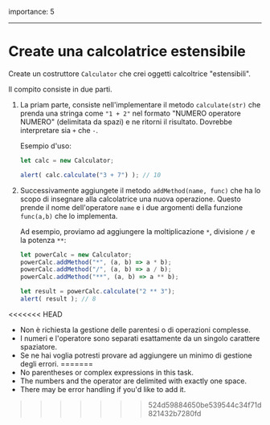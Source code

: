 importance: 5

---

# Create una calcolatrice estensibile

Create un costruttore `Calculator` che crei oggetti calcoltrice "estensibili".

Il compito consiste in due parti.

1. La priam parte, consiste nell'implementare il metodo `calculate(str)` che prenda una stringa come `"1 + 2"` nel formato "NUMERO operatore NUMERO" (delimitata da spazi) e ne ritorni il risultato. Dovrebbe interpretare sia `+` che `-`.

    Esempio d'uso:

    ```js
    let calc = new Calculator;

    alert( calc.calculate("3 + 7") ); // 10
    ```
2. Successivamente aggiungete il metodo `addMethod(name, func)` che ha lo scopo di insegnare alla calcolatrice una nuova operazione. Questo prende il nome dell'operatore `name` e i due argomenti della funzione `func(a,b)` che lo implementa.

    Ad esempio, proviamo ad aggiungere la moltiplicazione `*`, divisione `/` e la potenza `**`:

    ```js
    let powerCalc = new Calculator;
    powerCalc.addMethod("*", (a, b) => a * b);
    powerCalc.addMethod("/", (a, b) => a / b);
    powerCalc.addMethod("**", (a, b) => a ** b);

    let result = powerCalc.calculate("2 ** 3");
    alert( result ); // 8
    ```

<<<<<<< HEAD
- Non è richiesta la gestione delle parentesi o di operazioni complesse.
- I numeri e l'operatore sono separati esattamente da un singolo carattere spaziatore.
- Se ne hai voglia potresti provare ad aggiungere un minimo di gestione degli errori.
=======
- No parentheses or complex expressions in this task.
- The numbers and the operator are delimited with exactly one space.
- There may be error handling if you'd like to add it.
>>>>>>> 524d59884650be539544c34f71d821432b7280fd
